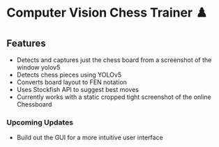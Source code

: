 # Computer Vision Chess Trainer ♟️
## Features
- Detects and captures just the chess board from a screenshot of the window yolov5
- Detects chess pieces using YOLOv5
- Converts board layout to FEN notation
- Uses Stockfish API to suggest best moves
- Currently works with a static cropped tight screenshot of the online Chessboard
### Upcoming Updates
- Build out the GUI for a more intuitive user interface
